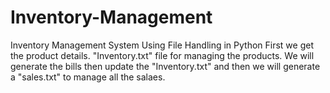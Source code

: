 # Inventory-Management
Inventory Management System Using File Handling in Python
First we get the product details.
"Inventory.txt" file for managing the products.
We will generate the bills then update the "Inventory.txt" and then we will generate a "sales.txt" to manage all the salaes.
